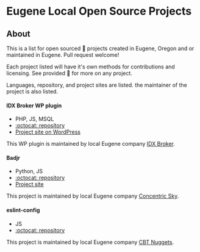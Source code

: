 # Eugene Local Open Source Projects

## About

This is a list for open sourced :open_file_folder: projects created in Eugene, Oregon and or maintained in Eugene. Pull request welcome!

Each project listed will have it's own methods for contributions and licensing. See provided :link: for more on any project.

Languages, repository, and project sites are listed. the maintainer of the project is also listed.

#### IDX Broker WP plugin
* PHP, JS, MSQL
* [:octocat: repository](https://github.com/idxbroker/wordpress-plugin)
* [Project site on WordPress](https://wordpress.org/plugins/idx-broker-platinum/)

This WP plugin is maintained by local Eugene company [IDX Broker](https://idxbroker.com/).

#### Badjr
* Python, JS
* [:octocat: repository](https://github.com/concentricsky/badgr-server)
* [Project site](https://info.badgr.io/)

This project is maintained by local Eugene company [Concentric Sky](https://concentricsky.com/).

#### eslint-config
* JS
* [:octocat: repository](https://github.com/cbtnuggets/eslint-config-cbtnuggets)

This project is maintained by local Eugene company [CBT Nuggets](https://www.cbtnuggets.com/).
